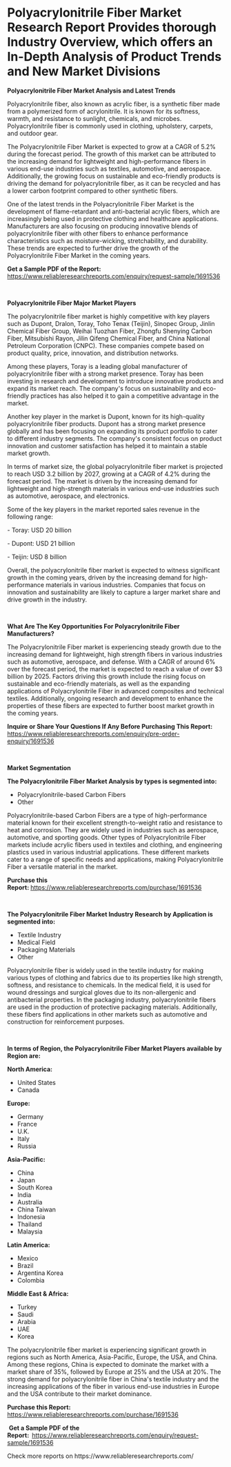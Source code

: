<p><h1>Polyacrylonitrile Fiber Market Research Report Provides thorough Industry Overview, which offers an In-Depth Analysis of Product Trends and New Market Divisions</h1></p><p><strong>Polyacrylonitrile Fiber Market Analysis and Latest Trends</strong></p>
<p><p>Polyacrylonitrile fiber, also known as acrylic fiber, is a synthetic fiber made from a polymerized form of acrylonitrile. It is known for its softness, warmth, and resistance to sunlight, chemicals, and microbes. Polyacrylonitrile fiber is commonly used in clothing, upholstery, carpets, and outdoor gear.</p><p>The Polyacrylonitrile Fiber Market is expected to grow at a CAGR of 5.2% during the forecast period. The growth of this market can be attributed to the increasing demand for lightweight and high-performance fibers in various end-use industries such as textiles, automotive, and aerospace. Additionally, the growing focus on sustainable and eco-friendly products is driving the demand for polyacrylonitrile fiber, as it can be recycled and has a lower carbon footprint compared to other synthetic fibers.</p><p>One of the latest trends in the Polyacrylonitrile Fiber Market is the development of flame-retardant and anti-bacterial acrylic fibers, which are increasingly being used in protective clothing and healthcare applications. Manufacturers are also focusing on producing innovative blends of polyacrylonitrile fiber with other fibers to enhance performance characteristics such as moisture-wicking, stretchability, and durability. These trends are expected to further drive the growth of the Polyacrylonitrile Fiber Market in the coming years.</p></p>
<p><strong>Get a Sample PDF of the Report:&nbsp;</strong> <a href="https://www.reliableresearchreports.com/enquiry/request-sample/1691536">https://www.reliableresearchreports.com/enquiry/request-sample/1691536</a></p>
<p>&nbsp;</p>
<p><strong>Polyacrylonitrile Fiber Major Market Players</strong></p>
<p><p>The polyacrylonitrile fiber market is highly competitive with key players such as Dupont, Dralon, Toray, Toho Tenax (Teijin), Sinopec Group, Jinlin Chemical Fiber Group, Weihai Tuozhan Fiber, Zhongfu Shenying Carbon Fiber, Mitsubishi Rayon, Jilin Qifeng Chemical Fiber, and China National Petroleum Corporation (CNPC). These companies compete based on product quality, price, innovation, and distribution networks.</p><p>Among these players, Toray is a leading global manufacturer of polyacrylonitrile fiber with a strong market presence. Toray has been investing in research and development to introduce innovative products and expand its market reach. The company's focus on sustainability and eco-friendly practices has also helped it to gain a competitive advantage in the market.</p><p>Another key player in the market is Dupont, known for its high-quality polyacrylonitrile fiber products. Dupont has a strong market presence globally and has been focusing on expanding its product portfolio to cater to different industry segments. The company's consistent focus on product innovation and customer satisfaction has helped it to maintain a stable market growth.</p><p>In terms of market size, the global polyacrylonitrile fiber market is projected to reach USD 3.2 billion by 2027, growing at a CAGR of 4.2% during the forecast period. The market is driven by the increasing demand for lightweight and high-strength materials in various end-use industries such as automotive, aerospace, and electronics.</p><p>Some of the key players in the market reported sales revenue in the following range:</p><p>- Toray: USD 20 billion</p><p>- Dupont: USD 21 billion</p><p>- Teijin: USD 8 billion</p><p>Overall, the polyacrylonitrile fiber market is expected to witness significant growth in the coming years, driven by the increasing demand for high-performance materials in various industries. Companies that focus on innovation and sustainability are likely to capture a larger market share and drive growth in the industry.</p></p>
<p>&nbsp;</p>
<p><strong>What Are The Key Opportunities For Polyacrylonitrile Fiber Manufacturers?</strong></p>
<p><p>The Polyacrylonitrile Fiber market is experiencing steady growth due to the increasing demand for lightweight, high strength fibers in various industries such as automotive, aerospace, and defense. With a CAGR of around 6% over the forecast period, the market is expected to reach a value of over $3 billion by 2025. Factors driving this growth include the rising focus on sustainable and eco-friendly materials, as well as the expanding applications of Polyacrylonitrile Fiber in advanced composites and technical textiles. Additionally, ongoing research and development to enhance the properties of these fibers are expected to further boost market growth in the coming years.</p></p>
<p><strong>Inquire or Share Your Questions If Any Before Purchasing This Report:</strong> <a href="https://www.reliableresearchreports.com/enquiry/pre-order-enquiry/1691536">https://www.reliableresearchreports.com/enquiry/pre-order-enquiry/1691536</a></p>
<p>&nbsp;</p>
<p><strong>Market Segmentation</strong></p>
<p><strong>The Polyacrylonitrile Fiber Market Analysis by types is segmented into:</strong></p>
<p><ul><li>Polyacrylonitrile-based Carbon Fibers</li><li>Other</li></ul></p>
<p><p>Polyacrylonitrile-based Carbon Fibers are a type of high-performance material known for their excellent strength-to-weight ratio and resistance to heat and corrosion. They are widely used in industries such as aerospace, automotive, and sporting goods. Other types of Polyacrylonitrile Fiber markets include acrylic fibers used in textiles and clothing, and engineering plastics used in various industrial applications. These different markets cater to a range of specific needs and applications, making Polyacrylonitrile Fiber a versatile material in the market.</p></p>
<p><strong>Purchase this Report:&nbsp;</strong><a href="https://www.reliableresearchreports.com/purchase/1691536">https://www.reliableresearchreports.com/purchase/1691536</a></p>
<p>&nbsp;</p>
<p><strong>The Polyacrylonitrile Fiber Market Industry Research by Application is segmented into:</strong></p>
<p><ul><li>Textile Industry</li><li>Medical Field</li><li>Packaging Materials</li><li>Other</li></ul></p>
<p><p>Polyacrylonitrile fiber is widely used in the textile industry for making various types of clothing and fabrics due to its properties like high strength, softness, and resistance to chemicals. In the medical field, it is used for wound dressings and surgical gloves due to its non-allergenic and antibacterial properties. In the packaging industry, polyacrylonitrile fibers are used in the production of protective packaging materials. Additionally, these fibers find applications in other markets such as automotive and construction for reinforcement purposes.</p></p>
<p>&nbsp;</p>
<p><strong>In terms of Region, the Polyacrylonitrile Fiber Market Players available by Region are:</strong></p>
<p>
    <p> <strong> North America: </strong>
        <ul>
            <li>United States</li>
            <li>Canada</li>
        </ul>
        </p> 
    <p> <strong> Europe: </strong>
        <ul>
            <li>Germany</li>
            <li>France</li>
            <li>U.K.</li>
            <li>Italy</li>
            <li>Russia</li>
        </ul>
        </p> 
    <p> <strong> Asia-Pacific: </strong>
        <ul>
            <li>China</li>
            <li>Japan</li>
            <li>South Korea</li>
            <li>India</li>
            <li>Australia</li>
            <li>China Taiwan</li>
            <li>Indonesia</li>
            <li>Thailand</li>
            <li>Malaysia</li>
        </ul>
        </p> 
    <p> <strong> Latin America: </strong>
        <ul>
            <li>Mexico</li>
            <li>Brazil</li>
            <li>Argentina Korea</li>
            <li>Colombia</li>
        </ul>
        </p> 
    <p> <strong> Middle East & Africa: </strong>
        <ul>
            <li>Turkey</li>
            <li>Saudi</li>
            <li>Arabia</li>
            <li>UAE</li>
            <li>Korea</li>
        </ul>
    </p>
    </p>
<p><p>The polyacrylonitrile fiber market is experiencing significant growth in regions such as North America, Asia-Pacific, Europe, the USA, and China. Among these regions, China is expected to dominate the market with a market share of 35%, followed by Europe at 25% and the USA at 20%. The strong demand for polyacrylonitrile fiber in China's textile industry and the increasing applications of the fiber in various end-use industries in Europe and the USA contribute to their market dominance.</p></p>
<p><strong>Purchase this Report: </strong><a href="https://www.reliableresearchreports.com/purchase/1691536">https://www.reliableresearchreports.com/purchase/1691536</a></p>
<p>&nbsp;<strong>Get a Sample PDF of the Report:&nbsp;&nbsp;</strong><a href="https://www.reliableresearchreports.com/enquiry/request-sample/1691536">https://www.reliableresearchreports.com/enquiry/request-sample/1691536</a></p>
<p><strong></strong></p>
<p>Check more reports on https://www.reliableresearchreports.com/</p>